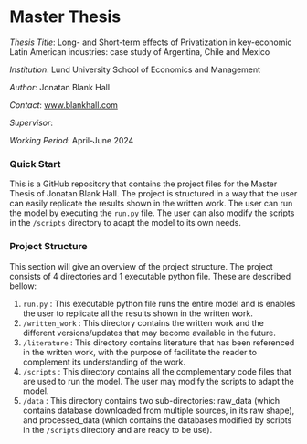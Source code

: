# Master Thesis
*Thesis Title*: Long- and Short-term effects of Privatization in key-economic Latin American industries: case study of Argentina, Chile and Mexico 

*Institution*: Lund University School of Economics and Management 

*Author*: Jonatan Blank Hall 

*Contact*: www.blankhall.com 

*Supervisor*: 

*Working Period*: April-June 2024 

### Quick Start
This is a GitHub repository that contains the project files for the Master Thesis of Jonatan Blank Hall. The project is structured in a way that the user can easily replicate the results shown in the written work. The user can run the model by executing the `run.py` file. The user can also modify the scripts in the `/scripts` directory to adapt the model to its own needs.

### Project Structure
This section will give an overview of the project structure.
The project consists of 4 directories and 1 executable python file. These are described bellow:
1. `run.py` : This executable python file runs the entire model and is enables the user to replicate all the results shown in the written work.
2. `/written_work` : This directory contains the written work and the different versions/updates that may become available in the future.
3. `/literature` : This directory contains literature that has been referenced in the written work, with the purpose of facilitate the reader to complement its understanding of the work.
4. `/scripts` : This directory contains all the complementary code files that are used to run the model. The user may modify the scripts to adapt the model.
5. `/data` : This directory contains two sub-directories: raw_data (which contains database downloaded from multiple sources, in its raw shape), and processed_data (which contains the databases modified by scripts in the `/scripts` directory and are ready to be use).